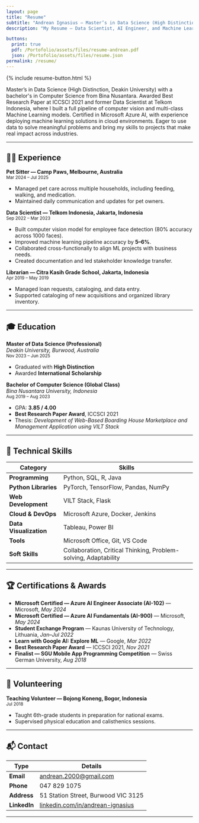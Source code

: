 ```yaml
---
layout: page
title: "Resume"
subtitle: "Andrean Ignasius — Master’s in Data Science (High Distinction, Deakin University)"
description: "My Resume — Data Scientist, AI Engineer, and Machine Learning Researcher based in Melbourne."

buttons:
  print: true
  pdf: /Portofolio/assets/files/resume-andrean.pdf
  json: /Portofolio/assets/files/resume.json
permalink: /resume/
---
```


{% include resume-button.html %}

<section class="lead">
Master’s in Data Science (High Distinction, Deakin University) with a bachelor's in Computer Science from Bina Nusantara.  
Awarded Best Research Paper at ICCSCI 2021 and former Data Scientist at Telkom Indonesia, where I built a full pipeline of computer vision and multi-class Machine Learning models.  
Certified in Microsoft Azure AI, with experience deploying machine learning solutions in cloud environments.  
Eager to use data to solve meaningful problems and bring my skills to projects that make real impact across industries.
</section>

---


## 🧑‍💼 Experience

**Pet Sitter — Camp Paws, Melbourne, Australia**  
<small>Mar 2024 – Jul 2025</small>  
- Managed pet care across multiple households, including feeding, walking, and medication.  
- Maintained daily communication and updates for pet owners.  

**Data Scientist — Telkom Indonesia, Jakarta, Indonesia**  
<small>Sep 2022 – Mar 2023</small>  
- Built computer vision model for employee face detection (80% accuracy across 1000 faces).  
- Improved machine learning pipeline accuracy by **5–6%**.  
- Collaborated cross-functionally to align ML projects with business needs.  
- Created documentation and led stakeholder knowledge transfer.  

**Librarian — Citra Kasih Grade School, Jakarta, Indonesia**  
<small>Apr 2019 – May 2019</small>  
- Managed loan requests, cataloging, and data entry.  
- Supported cataloging of new acquisitions and organized library inventory.  

---

## 🎓 Education

**Master of Data Science (Professional)**  
_Deakin University, Burwood, Australia_  
<small>Nov 2023 – Jun 2025</small>  
- Graduated with **High Distinction**  
- Awarded **International Scholarship**

**Bachelor of Computer Science (Global Class)**  
_Bina Nusantara University, Indonesia_  
<small>Aug 2019 – Aug 2023</small>  
- GPA: **3.85 / 4.00**  
- **Best Research Paper Award**, ICCSCI 2021  
- Thesis: *Development of Web-Based Boarding House Marketplace and Management Application using VILT Stack*

---

## 🧠 Technical Skills

| Category | Skills |
|-----------|--------|
| **Programming** | Python, SQL, R, Java |
| **Python Libraries** | PyTorch, TensorFlow, Pandas, NumPy |
| **Web Development** | VILT Stack, Flask |
| **Cloud & DevOps** | Microsoft Azure, Docker, Jenkins |
| **Data Visualization** | Tableau, Power BI |
| **Tools** | Microsoft Office, Git, VS Code |
| **Soft Skills** | Collaboration, Critical Thinking, Problem-solving, Adaptability |

---

## 🏆 Certifications & Awards

- **Microsoft Certified — Azure AI Engineer Associate (AI-102)** — Microsoft, *May 2024*  
- **Microsoft Certified — Azure AI Fundamentals (AI-900)** — Microsoft, *May 2024*  
- **Student Exchange Program** — Kaunas University of Technology, Lithuania, *Jan–Jul 2022*  
- **Learn with Google AI: Explore ML** — Google, *Mar 2022*  
- **Best Research Paper Award** — ICCSCI 2021, *Nov 2021*  
- **Finalist — SGU Mobile App Programming Competition** — Swiss German University, *Aug 2018*  

---

## 🤝 Volunteering

**Teaching Volunteer — Bojong Koneng, Bogor, Indonesia**  
<small>Jul 2018</small>  
- Taught 6th-grade students in preparation for national exams.  
- Supervised physical education and calisthenics sessions.  

---

## 📬 Contact

| Type | Details |
|------|----------|
| **Email** | [andrean.2000@gmail.com](mailto:andrean.2000@gmail.com) |
| **Phone** | 047 829 1075 |
| **Address** | 51 Station Street, Burwood VIC 3125 |
| **LinkedIn** | [linkedin.com/in/andrean-ignasius](https://www.linkedin.com/in/andrean-ignasius/) |

---